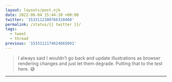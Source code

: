 ```yaml
---
layout: layouts/post.njk
date: 2022-06-04 15:44:10 +00:00
twitter: '1533112380766310400'
permalink: /status/{{ twitter }}/
tags: 
  - tweet
  - thread
previous: '1533112174624665601'
---
```


> I always said I wouldn’t go back and update illustrations as browser rendering changes and just let them degrade. Putting that to the test here. 😅

---
